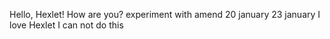 Hello, Hexlet! How are you?
experiment with amend
20 january
23 january
I love Hexlet
I can not do this
